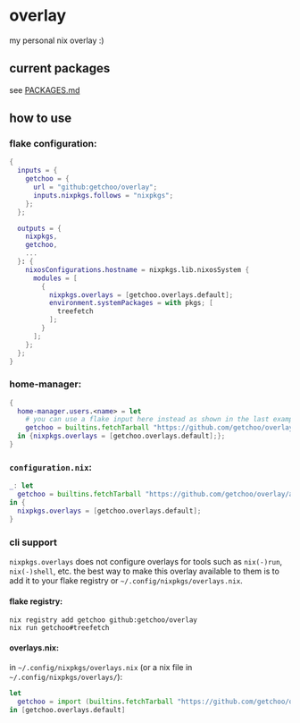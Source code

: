 # overlay

my personal nix overlay :)

## current packages

see [PACKAGES.md](https://github.com/getchoo/overlay/blob/main/PACKAGES.md)

## how to use

### flake configuration:

```nix
{
  inputs = {
    getchoo = {
      url = "github:getchoo/overlay";
      inputs.nixpkgs.follows = "nixpkgs";
    };
  };

  outputs = {
    nixpkgs,
    getchoo,
    ...
  }: {
    nixosConfigurations.hostname = nixpkgs.lib.nixosSystem {
      modules = [
        {
          nixpkgs.overlays = [getchoo.overlays.default];
          environment.systemPackages = with pkgs; [
            treefetch
          ];
        }
      ];
    };
  };
}
```

### home-manager:

```nix
{
  home-manager.users.<name> = let
    # you can use a flake input here instead as shown in the last example
    getchoo = builtins.fetchTarball "https://github.com/getchoo/overlay/archive/refs/heads/main.tar.gz";
  in {nixpkgs.overlays = [getchoo.overlays.default];};
}
```

### `configuration.nix`:

```nix
_: let
  getchoo = builtins.fetchTarball "https://github.com/getchoo/overlay/archive/refs/heads/main.tar.gz";
in {
  nixpkgs.overlays = [getchoo.overlays.default];
}
```

### cli support

`nixpkgs.overlays` does not configure overlays for tools such as `nix(-)run`, `nix(-)shell`, etc.
the best way to make this overlay available to them is to add it to your flake registry or `~/.config/nixpkgs/overlays.nix`.

#### flake registry:

```shell
nix registry add getchoo github:getchoo/overlay
nix run getchoo#treefetch
```

#### overlays.nix:

in `~/.config/nixpkgs/overlays.nix` (or a nix file in `~/.config/nixpkgs/overlays/`):

```nix
let
  getchoo = import (builtins.fetchTarball "https://github.com/getchoo/overlay/archive/refs/heads/main.tar.gz");
in [getchoo.overlays.default]
```
